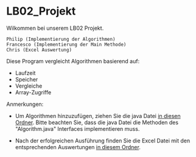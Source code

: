 # LB02_Projekt
Wilkommen bei unserem LB02 Projekt.
    
    Philip (Implementierung der Algorithmen)
    Francesco (Implementierung der Main Methode)
    Chris (Excel Auswertung)

Diese Program vergleicht Algorithmen basierend auf:
 - Laufzeit
 - Speicher
 - Vergleiche
 - Array-Zugriffe
   
Anmerkungen:
 - Um Algorithmen hinzuzufügen, ziehen Sie die java Datei [in diesen Ordner](src). Bitte beachten Sie, dass die 
   java Datei die Methoden des "Algorithm.java" Interfaces implementieren muss.
   
 - Nach der erfolgreichen Ausführung finden Sie die Excel Datei mit den entsprechenden Auswertungen [in diesem Ordner](output). 

